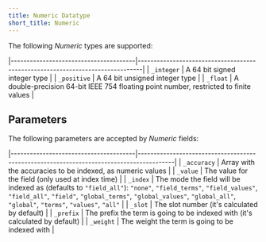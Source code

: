 ```yaml
---
title: Numeric Datatype
short_title: Numeric
---
```


The following _Numeric_ types are supported:

|---------------------------------------|-------------------------------------------------------------------------------|
| `_integer`                            | A 64 bit signed integer type                                                  |
| `_positive`                           | A 64 bit unsigned integer type                                                |
| `_float`                              | A double-precision 64-bit IEEE 754 floating point number, restricted to finite values |


## Parameters

The following parameters are accepted by _Numeric_ fields:

|---------------------------------------|-----------------------------------------------------------------------------------------|
| `_accuracy`                           | Array with the accuracies to be indexed, as numeric values                              |
| `_value`                              | The value for the field (only used at index time)                                       |
| `_index`                              | The mode the field will be indexed as (defaults to `"field_all"`): `"none"`, `"field_terms"`, `"field_values"`, `"field_all"`, `"field"`, `"global_terms"`, `"global_values"`, `"global_all"`, `"global"`, `"terms"`, `"values"`, `"all"`      |
| `_slot`                               | The slot number (it's calculated by default)                                            |
| `_prefix`                             | The prefix the term is going to be indexed with (it's calculated by default)            |
| `_weight`                             | The weight the term is going to be indexed with                                         |
